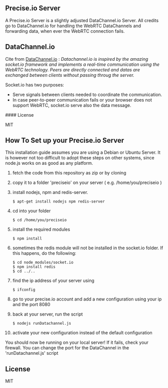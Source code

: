 ## Precise.io Server
A Precise.io Server is a slightly adjusted DataChannel.io Server. All credits go to DataChannel.io for handling the WebRTC DataChannels and forwarding data, when ever the WebRTC connection fails.

## DataChannel.io
Cite from [DataChannel.io](https://github.com/marcolanaro/DataChannel.IO) : 
<cite>
Datachannel.io is inspired by the amazing socket.io framework and implements a real-time communication using the WebRTC technology.
Peers are directly connected and datas are exchanged between clients without passing throug the server.

Socket.io has two purposes:
* Serve signals between clients needed to coordinate the communication.
* In case peer-to-peer communication fails or your browser does not support WebRTC, socket.io serve also the data message.
</cite>
#### License

MIT

## How To Set up your Precise.io Server
This installation guide assumes you are using a Debian or Ubuntu Server. It is however not too difficult to adopt these steps on other systems, since node.js works on as good as any platform.

1. fetch the code from this repository as zip or by cloning

2. copy it to a folder 'preciseio' on your server ( e.g. /home/you/preciseio )

3. install nodejs, npm and redis-server.

	`$ apt-get install nodejs npm redis-server`

4. cd into your folder

	`$ cd /home/you/preciseio`

5. install the required modules

	`$ npm install`

6. sometimes the redis module will not be installed in the socket.io folder. If this happens, do the following:	
	
	`$ cd node_modules/socket.io`<br />
	`$ npm install redis`<br />
	`$ cd ../..`

7. find the ip address of your server using

	`$ ifconfig`

8. go to your precise.io account and add a new configuration using your ip and the port 8080

9. back at your server, run the script
	
	`$ nodejs runDatachannel.js`
	
10. activate your new configuration instead of the default configuration
	
You should now be running on your local server! If it fails, check your firewall. You can change the port for the DataChannel in the 'runDatachannel.js' script

## License

MIT
